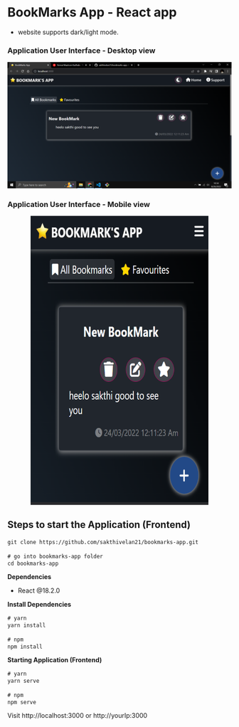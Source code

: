 # BookMarks App - React app
+ website supports dark/light mode.  

### Application User Interface - Desktop view

![Desktop view](https://github.com/sakthivelan21/bookmarks-app/blob/main/screenshots/bookmarks-app-desktop-view.png?raw=true)

### Application User Interface - Mobile view 

<p align="center">
  <img  src="https://github.com/sakthivelan21/bookmarks-app/blob/main/screenshots/bookmarks-app-mobile-view.png?raw=true" width="400" height="650" alt="demo-mobile-image"/>
</p>

## Steps to start the Application (Frontend)

```
git clone https://github.com/sakthivelan21/bookmarks-app.git

# go into bookmarks-app folder
cd bookmarks-app
```
**Dependencies**
+ React @18.2.0

**Install Dependencies**

```
# yarn
yarn install

# npm
npm install
```

**Starting Application (Frontend)**

```
# yarn
yarn serve

# npm
npm serve
```

Visit http://localhost:3000 or http://yourIp:3000